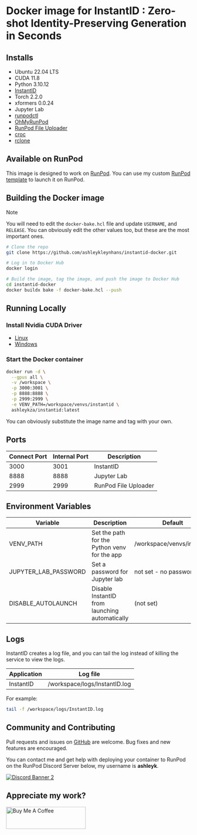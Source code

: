 # Docker image for InstantID : Zero-shot Identity-Preserving Generation in Seconds

## Installs

* Ubuntu 22.04 LTS
* CUDA 11.8
* Python 3.10.12
* [InstantID](
  https://github.com/InstantID/InstantID)
* Torch 2.2.0
* xformers 0.0.24
* Jupyter Lab
* [runpodctl](https://github.com/runpod/runpodctl)
* [OhMyRunPod](https://github.com/kodxana/OhMyRunPod)
* [RunPod File Uploader](https://github.com/kodxana/RunPod-FilleUploader)
* [croc](https://github.com/schollz/croc)
* [rclone](https://rclone.org/)

## Available on RunPod

This image is designed to work on [RunPod](https://runpod.io?ref=2xxro4sy).
You can use my custom [RunPod template](
https://runpod.io/gsc?template=10apqooxnz&ref=2xxro4sy)
to launch it on RunPod.

## Building the Docker image

> [!NOTE]
> You will need to edit the `docker-bake.hcl` file and update `USERNAME`,
> and `RELEASE`.  You can obviously edit the other values too, but these
> are the most important ones.

```bash
# Clone the repo
git clone https://github.com/ashleykleynhans/instantid-docker.git

# Log in to Docker Hub
docker login

# Build the image, tag the image, and push the image to Docker Hub
cd instantid-docker
docker buildx bake -f docker-bake.hcl --push
```

## Running Locally

### Install Nvidia CUDA Driver

- [Linux](https://docs.nvidia.com/cuda/cuda-installation-guide-linux/index.html)
- [Windows](https://docs.nvidia.com/cuda/cuda-installation-guide-microsoft-windows/index.html)

### Start the Docker container

```bash
docker run -d \
  --gpus all \
  -v /workspace \
  -p 3000:3001 \
  -p 8888:8888 \
  -p 2999:2999 \
  -e VENV_PATH=/workspace/venvs/instantid \
  ashleykza/instantid:latest
```

You can obviously substitute the image name and tag with your own.

## Ports

| Connect Port | Internal Port | Description          |
|--------------|---------------|----------------------|
| 3000         | 3001          | InstantID            |
| 8888         | 8888          | Jupyter Lab          |
| 2999         | 2999          | RunPod File Uploader |

## Environment Variables

| Variable             | Description                                    | Default                    |
|----------------------|------------------------------------------------|----------------------------|
| VENV_PATH            | Set the path for the Python venv for the app   | /workspace/venvs/instantid |
| JUPYTER_LAB_PASSWORD | Set a password for Jupyter lab                 | not set - no password      |
| DISABLE_AUTOLAUNCH   | Disable InstantID from launching automatically | (not set)                  |

## Logs

InstantID creates a log file, and you can tail the log instead of
killing the service to view the logs.

| Application | Log file                      |
|-------------|-------------------------------|
| InstantID   | /workspace/logs/InstantID.log |

For example:

```bash
tail -f /workspace/logs/InstantID.log
```

## Community and Contributing

Pull requests and issues on [GitHub](https://github.com/ashleykleynhans/instantid-docker)
are welcome. Bug fixes and new features are encouraged.

You can contact me and get help with deploying your container
to RunPod on the RunPod Discord Server below,
my username is **ashleyk**.

<a target="_blank" href="https://discord.gg/pJ3P2DbUUq">![Discord Banner 2](https://discordapp.com/api/guilds/912829806415085598/widget.png?style=banner2)</a>

## Appreciate my work?

<a href="https://www.buymeacoffee.com/ashleyk" target="_blank"><img src="https://cdn.buymeacoffee.com/buttons/v2/default-yellow.png" alt="Buy Me A Coffee" style="height: 60px !important;width: 217px !important;" ></a>
